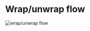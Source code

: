 # Wrap/unwrap flow
![wrap/unwrap flow](http://www.plantuml.com/plantuml/png/bLHDRzim3BtdLt3f8Oc1fjimO803R0Y6Tjrb1PeEkUmYMtIiLQ44IQuR3FllesGxTJzMO3d4iKG-liT7nWVXmYHVJSW41ATsTSZXfaQej6b1YuRA6ZqOqWTeQoGG49oG2AMX81JrL-StbsTR_e9vwuGzQoW-4iPYDL4LpBzvm7kBBi3US3QIA3JApmi84NH-GB-O05Wceu8o1DFpKNJ4cS9l3W28ODyHfGTXhJDtGZy50SYpR9qk4OAvHSgoLJfF6ZLMB75JcqPBA10a-jAf0YNNSjW5elO8Sp8T799KrUfO_LAm5ZBDheQeqd8cYQ26Ob08BQXariPrlJeI702PtpRsPvmsSEnPzavi427BfjidJPrc6PoUVXfnFMeVaSqt65wco0eKsIP0sJY7L1xwX2lBbxxbAcnlfTnU93FO1A4V6i1UZcEUsnW_9rPet3b4og-R7ZJDr4-EOrbvEhhWawLjzdengFV1s9TCY8YARlDrONWiOkuB6OFsFvE7vD5CFMjZcgcJuZs-hJxcF19jD8oyA5Fyynv0gqBDXjXOYNPSMWHaDwEewLhlZG-n4mxVm8NHKIs_CH4VqFhbSZcDv4wg3zKxBDWTal1r3NY7562MNg-SH3UBKNsZ7zlKkpZkDyotnrMBdUfWnp9wpXAjyIemsL9e3QQ2jB1nZnr7nff3qs3-OxJ0hwB6XtIYVHMsi-KLwMf78-dvMah-do5yR4SmNC-XREuPiOuh9cyUhdrdHhT6-HTjM4eab7ppgNfiwTfXvn08EW0wPvn_Ehx_O7aUWsV0MpsxnbzOXaIscyh_c9rKSqnscD_nl1_FkjRnFASVVm40)
